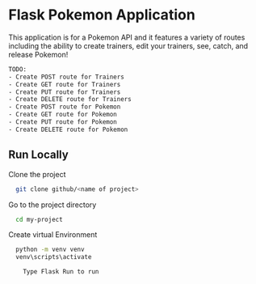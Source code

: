 # Flask Pokemon Application 

This application is for a Pokemon API and it features a variety of routes including the ability to create trainers, edit your trainers, see, catch, and release Pokemon!

```bash
TODO: 
- Create POST route for Trainers
- Create GET route for Trainers
- Create PUT route for Trainers
- Create DELETE route for Trainers
- Create POST route for Pokemon
- Create GET route for Pokemon
- Create PUT route for Pokemon
- Create DELETE route for Pokemon
```
## Run Locally

Clone the project

```bash
  git clone github/<name of project>
```

Go to the project directory

```bash
  cd my-project
```

Create virtual Environment
```bash
  python -m venv venv
  venv\scripts\activate
```

```bash
    Type Flask Run to run
```


